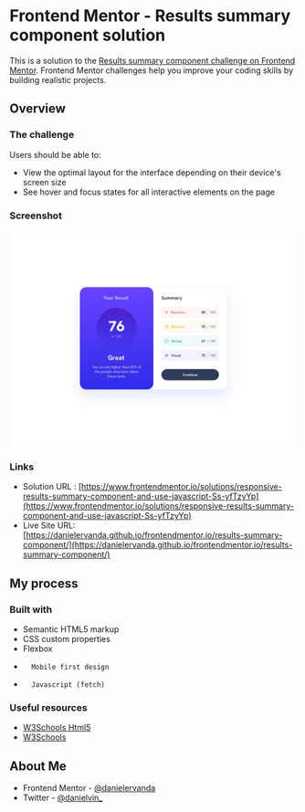 # Frontend Mentor - Results summary component solution

This is a solution to the [Results summary component challenge on Frontend Mentor](https://www.frontendmentor.io/challenges/results-summary-component-CE_K6s0maV). Frontend Mentor challenges help you improve your coding skills by building realistic projects.

## Overview

### The challenge

Users should be able to:

-   View the optimal layout for the interface depending on their device's screen size
-   See hover and focus states for all interactive elements on the page

### Screenshot

![](./design/desktop-design.jpg)

### Links

-   Solution URL : [https://www.frontendmentor.io/solutions/responsive-results-summary-component-and-use-javascript-Ss-yfTzyYp](https://www.frontendmentor.io/solutions/responsive-results-summary-component-and-use-javascript-Ss-yfTzyYp)
-   Live Site URL: [https://danielervanda.github.io/frontendmentor.io/results-summary-component/](https://danielervanda.github.io/frontendmentor.io/results-summary-component/)

## My process

### Built with

-   Semantic HTML5 markup
-   CSS custom properties
-   Flexbox
-       Mobile first design
-       Javascript (fetch)

### Useful resources

-   [W3Schools Html5](https://www.w3schools.com/html/)
-   [W3Schools](https://www.w3schools.com/css/)

## About Me

-   Frontend Mentor - [@danielervanda](https://www.frontendmentor.io/profile/danielervanda)
-   Twitter - [@danielvin\_](https://www.twitter.com/danielvin_)
